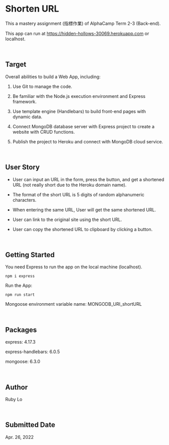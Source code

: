 # Shorten URL

This a mastery assignment (指標作業) of AlphaCamp Term 2-3 (Back-end).

This app can run at https://hidden-hollows-30069.herokuapp.com or localhost.

<br>

## Target

Overall abilities to build a Web App, including:

1. Use Git to manage the code. 

2. Be familiar with the Node.js execution environment and Express framework.

3. Use template engine (Handlebars) to build front-end pages with dynamic data.

4. Connect MongoDB database server with Express project to create a website with CRUD functions.

5. Publish the project to Heroku and connect with MongoDB cloud service.

<br>

## User Story

- User can input an URL in the form, press the button, and get a shortened URL (not really short due to the Heroku domain name).

- The format of the short URL is 5 digits of random alphanumeric characters.

- When entering the same URL, User will get the same shortened URL.

- User can link to the original site using the short URL.

- User can copy the shortened URL to clipboard by clicking a button.

<br>

## Getting Started

You need Express to run the app on the local machine (localhost).

```
npm i express
```

Run the App:

```
npm run start
```

Mongoose environment variable name: MONGODB_URI_shortURL

<br>

## Packages

express: 4.17.3

express-handlebars: 6.0.5

mongoose: 6.3.0

<br>

## Author

Ruby Lo

<br>

## Submitted Date

Apr. 26, 2022
